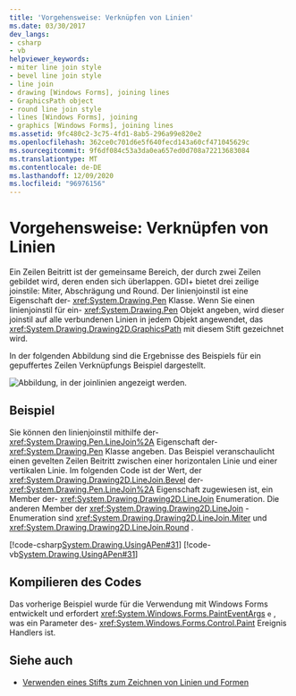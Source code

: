 ```yaml
---
title: 'Vorgehensweise: Verknüpfen von Linien'
ms.date: 03/30/2017
dev_langs:
- csharp
- vb
helpviewer_keywords:
- miter line join style
- bevel line join style
- line join
- drawing [Windows Forms], joining lines
- GraphicsPath object
- round line join style
- lines [Windows Forms], joining
- graphics [Windows Forms], joining lines
ms.assetid: 9fc480c2-3c75-4fd1-8ab5-296a99e820e2
ms.openlocfilehash: 362ce0c701d6e5f640fecd143a60cf471045629c
ms.sourcegitcommit: 9f6df084c53a3da0ea657ed0d708a72213683084
ms.translationtype: MT
ms.contentlocale: de-DE
ms.lasthandoff: 12/09/2020
ms.locfileid: "96976156"
---
```

# <a name="how-to-join-lines"></a>Vorgehensweise: Verknüpfen von Linien
Ein Zeilen Beitritt ist der gemeinsame Bereich, der durch zwei Zeilen gebildet wird, deren enden sich überlappen. GDI+ bietet drei zeilige joinstile: Miter, Abschrägung und Round. Der linienjoinstil ist eine Eigenschaft der- <xref:System.Drawing.Pen> Klasse. Wenn Sie einen linienjoinstil für ein- <xref:System.Drawing.Pen> Objekt angeben, wird dieser joinstil auf alle verbundenen Linien in jedem Objekt angewendet, das <xref:System.Drawing.Drawing2D.GraphicsPath> mit diesem Stift gezeichnet wird.  
  
 In der folgenden Abbildung sind die Ergebnisse des Beispiels für ein gepuffertes Zeilen Verknüpfungs Beispiel dargestellt.  
  
 ![Abbildung, in der joinlinien angezeigt werden.](./media/how-to-join-lines/joined-beveled-lines.gif)  
  
## <a name="example"></a>Beispiel  
 Sie können den linienjoinstil mithilfe der- <xref:System.Drawing.Pen.LineJoin%2A> Eigenschaft der- <xref:System.Drawing.Pen> Klasse angeben. Das Beispiel veranschaulicht einen gevelten Zeilen Beitritt zwischen einer horizontalen Linie und einer vertikalen Linie. Im folgenden Code ist der Wert, der <xref:System.Drawing.Drawing2D.LineJoin.Bevel> der- <xref:System.Drawing.Pen.LineJoin%2A> Eigenschaft zugewiesen ist, ein Member der- <xref:System.Drawing.Drawing2D.LineJoin> Enumeration. Die anderen Member der <xref:System.Drawing.Drawing2D.LineJoin> -Enumeration sind <xref:System.Drawing.Drawing2D.LineJoin.Miter> und <xref:System.Drawing.Drawing2D.LineJoin.Round> .  
  
 [!code-csharp[System.Drawing.UsingAPen#31](~/samples/snippets/csharp/VS_Snippets_Winforms/System.Drawing.UsingAPen/CS/Class1.cs#31)]
 [!code-vb[System.Drawing.UsingAPen#31](~/samples/snippets/visualbasic/VS_Snippets_Winforms/System.Drawing.UsingAPen/VB/Class1.vb#31)]  
  
## <a name="compiling-the-code"></a>Kompilieren des Codes  
 Das vorherige Beispiel wurde für die Verwendung mit Windows Forms entwickelt und erfordert <xref:System.Windows.Forms.PaintEventArgs> `e` , was ein Parameter des- <xref:System.Windows.Forms.Control.Paint> Ereignis Handlers ist.  
  
## <a name="see-also"></a>Siehe auch

- [Verwenden eines Stifts zum Zeichnen von Linien und Formen](using-a-pen-to-draw-lines-and-shapes.md)
